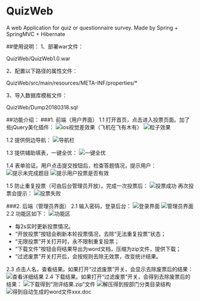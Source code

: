 # QuizWeb
A web Application for quiz or questionnaire survey. Made by Spring + SpringMVC + Hibernate 

##使用说明：
1、部署war文件：

QuizWeb/QuizWeb1.0.war

2、配置以下路径的属性文件：

QuizWeb/src/main/resources/META-INF/properties/*

3、导入数据库模板文件：

QuizWeb/Dump20180318.sql

##功能介绍：
###1. 前端（用户界面）
1.1 打开首页，点击进入投票页面。加了些jQuery美化插件：
![ios视觉差效果（飞机在飞有木有）](https://upload-images.jianshu.io/upload_images/6240664-ed7d33ae875b4cdd.gif?imageMogr2/auto-orient/strip)
![粒子效果](https://upload-images.jianshu.io/upload_images/6240664-272909d0be7b7a58.gif?imageMogr2/auto-orient/strip)

1.2 提供侧边导航：
![导航栏](https://upload-images.jianshu.io/upload_images/6240664-be9d05fec3600f0d.gif?imageMogr2/auto-orient/strip)

1.3 提供辅助填表，一键全优：
![一键全优](https://upload-images.jianshu.io/upload_images/6240664-ba35e36f3e5b9e43.gif?imageMogr2/auto-orient/strip)

1.4 表单验证。用户点击提交按钮后，检查答题情况，提示用户：
![提示未完成题目](https://upload-images.jianshu.io/upload_images/6240664-da82fc09fb9e6b33.png?imageMogr2/auto-orient/strip%7CimageView2/2/w/1240)
![提示用户投票是否有效](https://upload-images.jianshu.io/upload_images/6240664-a5a1312b5424a264.png?imageMogr2/auto-orient/strip%7CimageView2/2/w/450)

1.5 防止重复投票（可由后台管理员开放）。完成一次投票后：
![投票成功](https://upload-images.jianshu.io/upload_images/6240664-53d49e3b952c49af.png?imageMogr2/auto-orient/strip%7CimageView2/2/w/600)
再次投票会提示：
![投票失败](https://upload-images.jianshu.io/upload_images/6240664-496c8632d3680af2.png?imageMogr2/auto-orient/strip%7CimageView2/2/w/600)

###2. 后端（管理员界面）
2.1 输入密码，登录后台：
![登录界面](https://upload-images.jianshu.io/upload_images/6240664-a93c7364642fbd62.png?imageMogr2/auto-orient/strip%7CimageView2/2/w/650)
![管理员界面](https://upload-images.jianshu.io/upload_images/6240664-b575da380c0ca4a2.png?imageMogr2/auto-orient/strip%7CimageView2/2/w/1240)
2.2 功能区如下：
![功能区](https://upload-images.jianshu.io/upload_images/6240664-1fbe4e1246c55049.png?imageMogr2/auto-orient/strip%7CimageView2/2/w/1240)
- 每2s实时更新投票情况。
- “开放投票”按钮会刷新本轮投票情况，去除“无法重复投票”状态；
- “无限投票”开关打开时，永不限制重复投票；
- “下载文件”按钮会将结果导出为word文档，压缩为zip文件，提供下载；
- “过滤废票”开关打开后，会按规则去除无效票，改变统计结果。

2.3 点击人名，查看结果。如果打开“过滤废票”开关，会显示去除废票后的结果：
![查看详细结果](https://upload-images.jianshu.io/upload_images/6240664-b5daecc9202dc003.png?imageMogr2/auto-orient/strip%7CimageView2/2/w/1240)
2.4 下载结果。如果打开“过滤废票”开关，会得到去除废票后的结果：
![下载得到“测评结果.zip”文件](https://upload-images.jianshu.io/upload_images/6240664-ffa1f989c5bc0ebf.png?imageMogr2/auto-orient/strip%7CimageView2/2/w/720)
![解压得到按部门分类目录结构](https://upload-images.jianshu.io/upload_images/6240664-5cc47f3b23179c99.png?imageMogr2/auto-orient/strip%7CimageView2/2/w/1240)
![得到自动生成的word文件xxx.doc](https://upload-images.jianshu.io/upload_images/6240664-01a9c388468d39cb.png?imageMogr2/auto-orient/strip%7CimageView2/2/w/1240)

